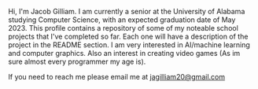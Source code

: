 Hi, I'm Jacob Gilliam.
I am currently a senior at the University of Alabama studying Computer Science, with an expected graduation date of May 2023.
This profile contains a repository of some of my noteable school projects that I've completed so far.
Each one will have a description of the project in the README section.
I am very interested in AI/machine learning and computer graphics. Also an interest in creating video games (As im sure almost every programmer my age is).

If you need to reach me please email me at jagilliam20@gmail.com

<!---
jagilliam1/jagilliam1 is a ✨ special ✨ repository because its `README.md` (this file) appears on your GitHub profile.
You can click the Preview link to take a look at your changes.
--->
